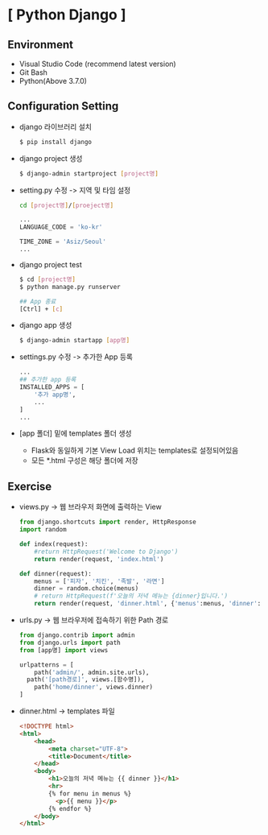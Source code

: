 # [ Python Django ]

## Environment

- Visual Studio Code (recommend latest version)
- Git Bash
- Python(Above 3.7.0)

## Configuration Setting

- django 라이브러리 설치

  ```bash
  $ pip install django
  ```

- django project 생성

  ```bash
  $ django-admin startproject [project명]
  ```

- setting.py 수정 -> 지역 및 타임 설정

  ```bash
  cd [project명]/[proeject명]
  ```

  ```python
  ...
  LANGUAGE_CODE = 'ko-kr'
  
  TIME_ZONE = 'Asiz/Seoul'
  ...
  ```

- django project test

  ```bash
  $ cd [project명]
  $ python manage.py runserver
  
  ## App 종료
  [Ctrl] + [c]
  ```

- django app 생성

  ```bash
  $ django-admin startapp [app명]
  ```

- settings.py 수정 -> 추가한 App 등록

  ```python
  ...
  ## 추가한 app 등록
  INSTALLED_APPS = [
      '추가 app명',
      ...
  ]
  ...
  ```

- [app 폴더] 밑에 templates 폴더 생성

  - Flask와 동일하게 기본 View Load 위치는 templates로 설정되어있음
  - 모든 *.html 구성은 해당 폴더에 저장

## Exercise

- views.py -> 웹 브라우저 화면에 출력하는 View

  ```python
  from django.shortcuts import render, HttpResponse
  import random
  
  def index(request):
      #return HttpRequest('Welcome to Django')
      return render(request, 'index.html')
  
  def dinner(request):
      menus = ['피자', '치킨', '족발', '라면']
      dinner = random.choice(menus)
      # return HttpRequest(f'오늘의 저녁 메뉴는 {dinner}입니다.')
      return render(request, 'dinner.html', {'menus':menus, 'dinner':dinner})
  ```

- urls.py -> 웹 브라우저에 접속하기 위한 Path 경로

  ```python
  from django.contrib import admin
  from django.urls import path
  from [app명] import views
  
  urlpatterns = [
      path('admin/', admin.site.urls),
  	path('[path경로]', views.[함수명]),
      path('home/dinner', views.dinner)
  ]
  ```

- dinner.html -> templates 파일

  ```html
  <!DOCTYPE html>
  <html>
      <head>
          <meta charset="UTF-8">
          <title>Document</title>
      </head>
      <body>
          <h1>오늘의 저녁 메뉴는 {{ dinner }}</h1>
          <hr>
          {% for menu in menus %}
          	<p>{{ menu }}</p>
          {% endfor %}
      </body>
  </html>
  ```